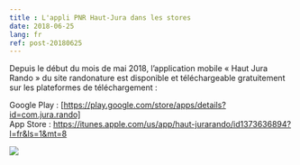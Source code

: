 ```yaml
---
title : L'appli PNR Haut-Jura dans les stores
date: 2018-06-25
lang: fr
ref: post-20180625
---
```


Depuis le début du mois de mai 2018, l’application mobile « Haut Jura Rando » du site randonature est disponible et téléchargeable gratuitement sur les plateformes de téléchargement :

Google Play : [https://play.google.com/store/apps/details?id=com.jura.rando]
<br>App Store : https://itunes.apple.com/us/app/haut-jurarando/id1373636894?l=fr&ls=1&mt=8


<img style="max-width: 100%;" src="{{site.base_url}}/assets/img/pnr-haut-jura.png"></a>
